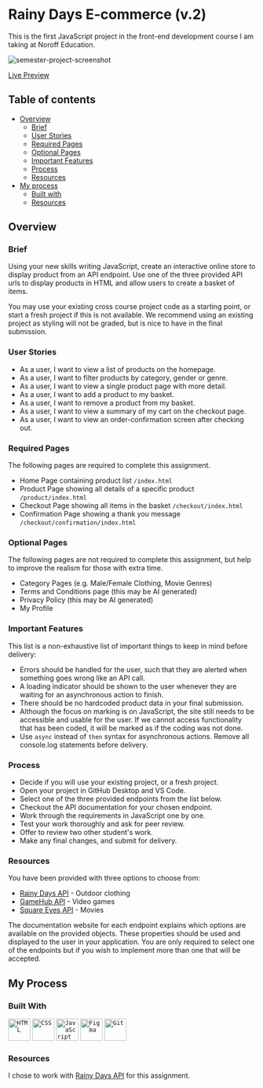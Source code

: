 ﻿# Rainy Days E-commerce (v.2)

This is the first JavaScript project in the front-end development course I am taking at Noroff Education.

![semester-project-screenshot](https://scontent.fosl3-2.fna.fbcdn.net/v/t1.15752-9/461722310_833575055652612_6207664474619679181_n.png?_nc_cat=111&ccb=1-7&_nc_sid=9f807c&_nc_ohc=FrLcVhwGT1kQ7kNvgHBYrPM&_nc_ht=scontent.fosl3-2.fna&_nc_gid=AMhsr1L-rnvOJLQ7my8VEnA&oh=03_Q7cD1QEkBI1KnTlEbxZ1oSP2h7KXZra5W55KO-FbqjYgrqA4yw&oe=67289318)

[Live Preview](https://ihl-rainy-days-v2.netlify.app/)

## Table of contents

- [Overview](#overview)
  - [Brief](#brief)
  - [User Stories](#user-stories)
  - [Required Pages](#requires-pages)
  - [Optional Pages](#optional-pages)
  - [Important Features](#important-features)
  - [Process](#process)
  - [Resources](#resources)
- [My process](#my-process)
  - [Built with](#built-with)
  - [Resources](#resources)

## Overview

### Brief

Using your new skills writing JavaScript, create an interactive online store to display product from an API endpoint. Use one of the three provided API urls to display products in HTML and allow users to create a basket of items.

You may use your existing cross course project code as a starting point, or start a fresh project if this is not available. We recommend using an existing project as styling will not be graded, but is nice to have in the final submission.

### User Stories

-   As a user, I want to view a list of products on the homepage.
-   As a user, I want to filter products by category, gender or genre.
-   As a user, I want to view a single product page with more detail.
-   As a user, I want to add a product to my basket.
-   As a user, I want to remove a product from my basket.
-   As a user, I want to view a summary of my cart on the checkout page.
-   As a user, I want to view an order-confirmation screen after checking out.

### Required Pages

The following pages are required to complete this assignment.

-   Home Page containing product list `/index.html`
-   Product Page showing all details of a specific product `/product/index.html`
-   Checkout Page showing all items in the basket `/checkout/index.html`
-   Confirmation Page showing a thank you message `/checkout/confirmation/index.html`

### Optional Pages

The following pages are not required to complete this assignment, but help to improve the realism for those with extra time.

-   Category Pages (e.g. Male/Female Clothing, Movie Genres)
-   Terms and Conditions page (this may be AI generated)
-   Privacy Policy (this may be AI generated)
-   My Profile

### Important Features

This list is a non-exhaustive list of important things to keep in mind before delivery:

-   Errors should be handled for the user, such that they are alerted when something goes wrong like an API call.
-   A loading indicator should be shown to the user whenever they are waiting for an asynchronous action to finish.
-   There should be no hardcoded product data in your final submission.
-   Although the focus on marking is on JavaScript, the site still needs to be accessible and usable for the user. If we cannot access functionality that has been coded, it will be marked as if the coding was not done.
-   Use `async` instead of `then` syntax for asynchronous actions.
    Remove all console.log statements before delivery.

### Process

-   Decide if you will use your existing project, or a fresh project.
-   Open your project in GitHub Desktop and VS Code.
-   Select one of the three provided endpoints from the list below.
-   Checkout the API documentation for your chosen endpoint.
-   Work through the requirements in JavaScript one by one.
-   Test your work thoroughly and ask for peer review.
-   Offer to review two other student's work.
-   Make any final changes, and submit for delivery.

### Resources

You have been provided with three options to choose from:

-   [Rainy Days API](https://docs.noroff.dev/docs/v2/e-commerce/rainy-days) - Outdoor clothing
-   [GameHub API](https://docs.noroff.dev/docs/v2/e-commerce/gamehub) - Video games
-   [Square Eyes API](https://docs.noroff.dev/docs/v2/e-commerce/square-eyes) - Movies

The documentation website for each endpoint explains which options are available on the provided objects. These properties should be used and displayed to the user in your application. You are only required to select one of the endpoints but if you wish to implement more than one that will be accepted.


## My Process 

### Built With
<code><img width="45" src="https://user-images.githubusercontent.com/25181517/192158954-f88b5814-d510-4564-b285-dff7d6400dad.png" alt="HTML" title="HTML"/></code>
<code><img width="45" src="https://user-images.githubusercontent.com/25181517/183898674-75a4a1b1-f960-4ea9-abcb-637170a00a75.png" alt="CSS" title="CSS"/></code>
<code><img width="45" src="https://user-images.githubusercontent.com/25181517/117447155-6a868a00-af3d-11eb-9cfe-245df15c9f3f.png" alt="JavaScript" title="JavaScript"/></code>
<code><img width="45" src="https://user-images.githubusercontent.com/25181517/189715289-df3ee512-6eca-463f-a0f4-c10d94a06b2f.png" alt="Figma" title="Figma"/></code>
<code><img width="45" src="https://user-images.githubusercontent.com/25181517/192108372-f71d70ac-7ae6-4c0d-8395-51d8870c2ef0.png" alt="Git" title="Git"/></code>

### Resources

I chose to work with [Rainy Days API](https://docs.noroff.dev/docs/v2/e-commerce/rainy-days) for this assignment. 


